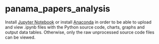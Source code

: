 # panama_papers_analysis

Install [Jupyter Notebook](https://jupyter.org/install) or install [Anaconda](https://docs.anaconda.com/anaconda/install/) in order to be able to upload and view .ipynb files with the Python source code, charts, graphs and output data tables. Otherwise, only the raw unprocessed source code files can be viewed.

